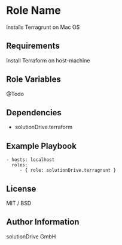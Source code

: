 Role Name
=========

Installs Terragrunt on Mac OS

Requirements
------------
Install Terraform on host-machine


Role Variables
--------------

@Todo

Dependencies
------------

- solutionDrive.terraform

Example Playbook
----------------

    - hosts: localhost
      roles:
         - { role: solutionDrive.terragrunt }

License
-------

MIT / BSD

Author Information
------------------

solutionDrive GmbH
